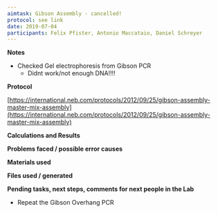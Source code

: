 ```yaml
---
aimtask: Gibson Assembly - cancelled!  
protocol: see link
date: 2019-07-04  
participants: Felix Pfister, Antonio Maccataio, Daniel Schreyer
---  
```

**Notes**

-   Checked Gel electrophoresis from Gibson PCR
    -   Didnt work/not enough DNA!!!!

  

  

**Protocol**

  

[https://international.neb.com/protocols/2012/09/25/gibson-assembly-master-mix-assembly](https://international.neb.com/protocols/2012/09/25/gibson-assembly-master-mix-assembly)

  
**Calculations and Results**

  

  

**Problems faced / possible error causes**

  

  

  

**Materials used**

  

  

  

**Files used / generated**

  

  

  

  

**Pending tasks, next steps, comments for next people in the Lab**

  

-   Repeat the Gibson Overhang PCR
